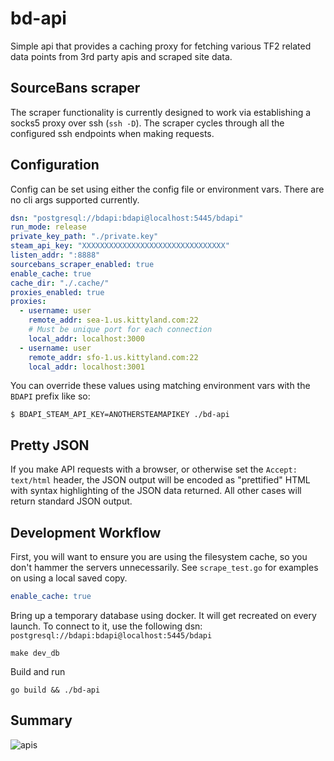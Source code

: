 # bd-api

Simple api that provides a caching proxy for fetching various TF2 related data points from 3rd party apis and scraped
site data.


## SourceBans scraper

The scraper functionality is currently designed to work via establishing a socks5 proxy over ssh (`ssh -D`). The scraper 
cycles through all the configured ssh endpoints when making requests.

## Configuration

Config can be set using either the config file or environment vars. There are no cli args supported currently. 

```yaml
dsn: "postgresql://bdapi:bdapi@localhost:5445/bdapi"
run_mode: release
private_key_path: "./private.key"
steam_api_key: "XXXXXXXXXXXXXXXXXXXXXXXXXXXXXXXX"
listen_addr: ":8888"
sourcebans_scraper_enabled: true
enable_cache: true
cache_dir: "./.cache/"
proxies_enabled: true
proxies:
  - username: user
    remote_addr: sea-1.us.kittyland.com:22
    # Must be unique port for each connection
    local_addr: localhost:3000
  - username: user
    remote_addr: sfo-1.us.kittyland.com:22
    local_addr: localhost:3001

```

You can override these values using matching environment vars with the `BDAPI` prefix like so:

    $ BDAPI_STEAM_API_KEY=ANOTHERSTEAMAPIKEY ./bd-api

## Pretty JSON

If you make API requests with a browser, or otherwise set the `Accept: text/html` header, the JSON output will be encoded 
as "prettified" HTML with syntax highlighting of the JSON data returned. All other cases will return standard JSON output.

## Development Workflow

First, you will want to ensure you are using the filesystem cache, so you don't hammer the servers unnecessarily. See
`scrape_test.go` for examples on using a local saved copy.

```yml
enable_cache: true
```

Bring up a temporary database using docker. It will get recreated on every launch. To connect to it, use the following
dsn: `postgresql://bdapi:bdapi@localhost:5445/bdapi`

    make dev_db

Build and run
        
    go build && ./bd-api

## Summary 

![apis](https://imgs.xkcd.com/comics/standards.png)
